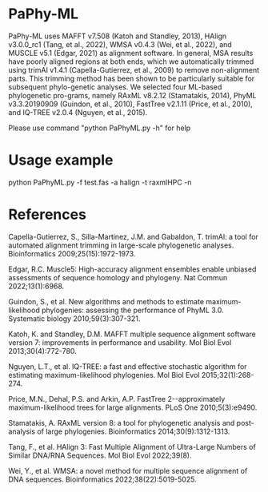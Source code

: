 # PaPhy-ML
PaPhy-ML uses MAFFT v7.508 (Katoh and Standley, 2013), HAlign v3.0.0_rc1 (Tang, et al., 2022), WMSA v0.4.3 (Wei, et al., 2022), and MUSCLE v5.1 (Edgar, 2021) as alignment software. In general, MSA results have poorly aligned regions at both ends, which we automatically trimmed using trimAI v1.4.1 (Capella-Gutierrez, et al., 2009) to remove non-alignment parts. This trimming method has been shown to be particularly suitable for subsequent phylo-genetic analyses. We selected four ML-based phylogenetic pro-grams, namely RAxML v8.2.12 (Stamatakis, 2014), PhyML v3.3.20190909 (Guindon, et al., 2010), FastTree v2.1.11 (Price, et al., 2010), and IQ-TREE v2.0.4 (Nguyen, et al., 2015). 

Please use command "python PaPhyML.py -h" for help

# Usage example
python PaPhyML.py -f test.fas -a halign -t raxmlHPC -n

# References

Capella-Gutierrez, S., Silla-Martinez, J.M. and Gabaldon, T. trimAl: a tool for automated alignment trimming in large-scale phylogenetic analyses. Bioinformatics 2009;25(15):1972-1973.

Edgar, R.C. Muscle5: High-accuracy alignment ensembles enable unbiased assessments of sequence homology and phylogeny. Nat Commun 2022;13(1):6968.

Guindon, S., et al. New algorithms and methods to estimate maximum-likelihood phylogenies: assessing the performance of PhyML 3.0. Systematic biology 2010;59(3):307-321.

Katoh, K. and Standley, D.M. MAFFT multiple sequence alignment software version 7: improvements in performance and usability. Mol Biol Evol 2013;30(4):772-780.

Nguyen, L.T., et al. IQ-TREE: a fast and effective stochastic algorithm for estimating maximum-likelihood phylogenies. Mol Biol Evol 2015;32(1):268-274.

Price, M.N., Dehal, P.S. and Arkin, A.P. FastTree 2--approximately maximum-likelihood trees for large alignments. PLoS One 2010;5(3):e9490.

Stamatakis, A. RAxML version 8: a tool for phylogenetic analysis and post-analysis of large phylogenies. Bioinformatics 2014;30(9):1312-1313.

Tang, F., et al. HAlign 3: Fast Multiple Alignment of Ultra-Large Numbers of Similar DNA/RNA Sequences. Mol Biol Evol 2022;39(8).

Wei, Y., et al. WMSA: a novel method for multiple sequence alignment of DNA sequences. Bioinformatics 2022;38(22):5019-5025.

